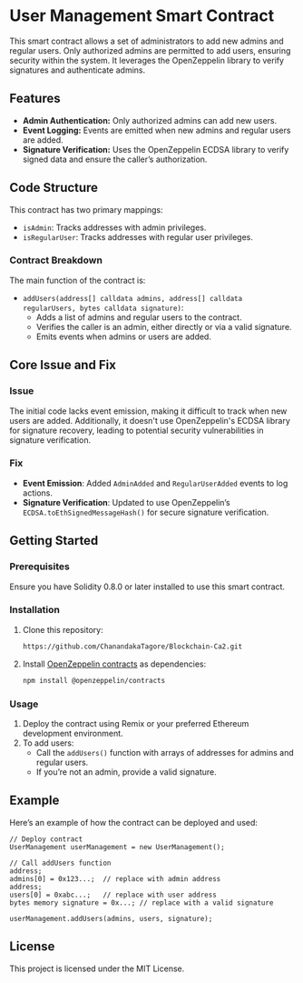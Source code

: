 # User Management Smart Contract

This smart contract allows a set of administrators to add new admins and regular users. Only authorized admins are permitted to add users, ensuring security within the system. It leverages the OpenZeppelin library to verify signatures and authenticate admins.

## Features

- **Admin Authentication:** Only authorized admins can add new users.
- **Event Logging:** Events are emitted when new admins and regular users are added.
- **Signature Verification:** Uses the OpenZeppelin ECDSA library to verify signed data and ensure the caller’s authorization.

## Code Structure

This contract has two primary mappings:
- `isAdmin`: Tracks addresses with admin privileges.
- `isRegularUser`: Tracks addresses with regular user privileges.

### Contract Breakdown

The main function of the contract is:
- `addUsers(address[] calldata admins, address[] calldata regularUsers, bytes calldata signature)`: 
  - Adds a list of admins and regular users to the contract.
  - Verifies the caller is an admin, either directly or via a valid signature.
  - Emits events when admins or users are added.

## Core Issue and Fix

### Issue
The initial code lacks event emission, making it difficult to track when new users are added. Additionally, it doesn't use OpenZeppelin's ECDSA library for signature recovery, leading to potential security vulnerabilities in signature verification.

### Fix
- **Event Emission**: Added `AdminAdded` and `RegularUserAdded` events to log actions.
- **Signature Verification**: Updated to use OpenZeppelin’s `ECDSA.toEthSignedMessageHash()` for secure signature verification.

## Getting Started

### Prerequisites

Ensure you have Solidity 0.8.0 or later installed to use this smart contract.

### Installation

1. Clone this repository:
    ```bash
    https://github.com/ChanandakaTagore/Blockchain-Ca2.git
    ```

2. Install [OpenZeppelin contracts](https://github.com/OpenZeppelin/openzeppelin-contracts) as dependencies:
    ```bash
    npm install @openzeppelin/contracts
    ```

### Usage

1. Deploy the contract using Remix or your preferred Ethereum development environment.
2. To add users:
   - Call the `addUsers()` function with arrays of addresses for admins and regular users.
   - If you’re not an admin, provide a valid signature.

## Example

Here’s an example of how the contract can be deployed and used:

```solidity
// Deploy contract
UserManagement userManagement = new UserManagement();

// Call addUsers function
address;
admins[0] = 0x123...;  // replace with admin address
address;
users[0] = 0xabc...;   // replace with user address
bytes memory signature = 0x...; // replace with a valid signature

userManagement.addUsers(admins, users, signature);
```

## License

This project is licensed under the MIT License.

